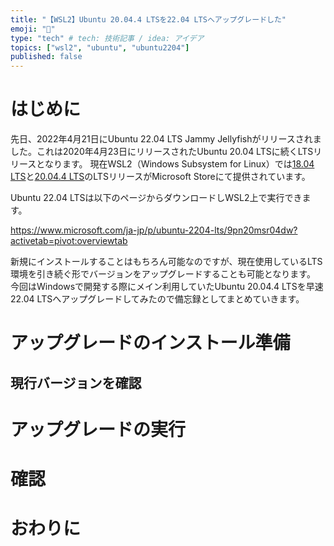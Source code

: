 ```yaml
---
title: "【WSL2】Ubuntu 20.04.4 LTSを22.04 LTSへアップグレードした"
emoji: "💬"
type: "tech" # tech: 技術記事 / idea: アイデア
topics: ["wsl2", "ubuntu", "ubuntu2204"]
published: false
---
```


# はじめに

先日、2022年4月21日にUbuntu 22.04 LTS Jammy Jellyfishがリリースされました。これは2020年4月23日にリリースされたUbuntu 20.04 LTSに続くLTSリリースとなります。
現在WSL2（Windows Subsystem for Linux）では[18.04 LTS](https://www.microsoft.com/ja-jp/p/ubuntu-1804-lts/9n9tngvndl3q?activetab=pivot:overviewtab)と[20.04.4 LTS](https://www.microsoft.com/ja-jp/p/ubuntu-20044-lts/9mttcl66cpxj?activetab=pivot:overviewtab)のLTSリリースがMicrosoft Storeにて提供されています。

Ubuntu 22.04 LTSは以下のページからダウンロードしWSL2上で実行できます。

https://www.microsoft.com/ja-jp/p/ubuntu-2204-lts/9pn20msr04dw?activetab=pivot:overviewtab

新規にインストールすることはもちろん可能なのですが、現在使用しているLTS環境を引き続ぐ形でバージョンをアップグレードすることも可能となります。
今回はWindowsで開発する際にメイン利用していたUbuntu 20.04.4 LTSを早速22.04 LTSへアップグレードしてみたので備忘録としてまとめていきます。

# アップグレードのインストール準備

## 現行バージョンを確認

# アップグレードの実行

# 確認

# おわりに